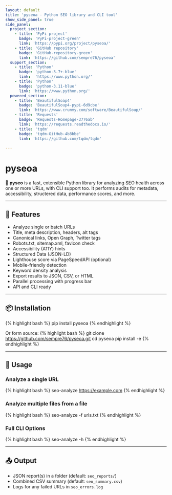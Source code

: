 ```yaml
---
layout: default
title: 'pyseoa - Python SEO library and CLI tool'
show_side_panel: true
side_panel:
  project_section:
    - title: 'PyPi project'
      badge: 'PyPi-project-green'
      link: 'https://pypi.org/project/pyseoa/'
    - title: 'GitHub repository'
      badge: 'GitHub-repository-green'
      link: 'https://github.com/sempre76/pyseoa'
  support_section:
    - title: 'Python'
      badge: 'python-3.7+-blue'
      link:  'https://www.python.org/'
    - title: 'Python'
      badge: 'python-3.11-blue'
      link: 'https://www.python.org/'
  powered_section:
    - title: 'BeautifulSoap4'
      badge: 'BeautifulSoup4-pypi-6d9cbe'
      link: 'https://www.crummy.com/software/BeautifulSoup/'
    - title: 'Requests'
      badge: 'Requests-Homepage-3776ab'
      link: 'https://requests.readthedocs.io/'
    - title: 'tqdm'
      badge: 'tqdm-GitHub-4b8bbe'
      link: 'https://github.com/tqdm/tqdm'
      
---
```

# pyseoa

🔎 **pyseo** is a fast, extensible Python library for analyzing SEO health across one or more URLs, with CLI support too. It performs audits for metadata, accessibility, structered data, performance scores, and more.

---

## 🚀 Features

- Analyze single or batch URLs
- Title, meta description, headers, alt tags
- Canonical links, Open Graph, Twitter tags
- Robots.txt, sitemap.xml, favicon check
- Accessibility (A11Y) hints
- Structured Data (JSON-LD)
- Lighthouse score via PageSpeedAPI (optional)
- Mobile-friendly detection
- Keyword density analysis
- Export results to JSON, CSV, or HTML
- Parallel processing with progress bar
- API and CLI ready

---

## 📦 Installation

{% highlight bash %}
pip install pyseoa
{% endhighlight %}

Or form source:
{% highlight bash %}
git clone https://github.com/sempre76/pyseoa.git
cd pyseoa
pip install -e
{% endhighlight %}

---

## 🧪 Usage

### Analyze a single URL
{% highlight bash %}
seo-analyze https://example.com
{% endhighlight %}

### Analyze multiple files from a file

{% highlight bash %}
seo-analyze -f urls.txt
{% endhighlight %}

### Full CLI Options

{% highlight bash %}
seo-analyze -h
{% endhighlight %}

---

## 📤 Output

- JSON report(s) in a folder (default: `seo_reports/`)
- Combined CSV summary (default: `seo_summary.csv`)
- Logs for any failed URLs in `seo_errors.log`
